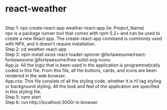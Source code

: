 # react-weather

<html>
<br>
 Step 1: npx create-react-app weather-react-app (ie: Project_Name)
<br>
npx is a package runner tool that comes with npm 5.2+ and can be used to create a new React app. The create-react-app command is commonly used with NPX, and it doesn't require installation.
<br>
Step 2: cd weather-react-app
<br>
Step 3: npm install axios react-loader-spinner @fortawesome/react-fontawesome @fortawesome/free-solid-svg-icons
<br>
App.js: All the logic that is been used in the application is programmatically coded in this file. From this file, all the buttons, cards, and icons are been rendered in the web browser.
<br>
App.css: This file consists of all the styling code, whether it is h1 tag styling or background styling. All the look and feel of the application are specified in this styling file.
<br>
Step 5: npm start
<br>
Step 6: run http://localhost:3000/ in browser
<br>
<html>

